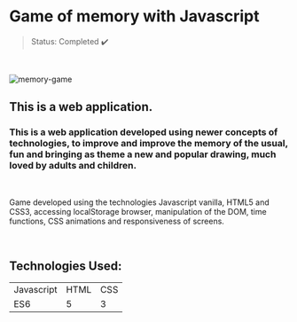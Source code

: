 <h1>Game of memory with Javascript</h1>

> Status: Completed ✔️

<br>

![memory-game](https://user-images.githubusercontent.com/63321040/179844188-0090fda1-c0b6-4e2b-a4eb-5185ca5683a4.png)

## This is a web application.

### This is a web application developed using newer concepts of technologies, to improve and improve the memory of the usual, fun and bringing as theme a new and popular drawing, much loved by adults and children.

<br>

<p>
    Game developed using the technologies Javascript vanilla, HTML5 and CSS3, accessing localStorage browser, manipulation of the DOM, time functions, CSS animations and     responsiveness of screens.
</p>

<br>

## Technologies Used:

<table>
    <tr>
        <td>Javascript</td>
        <td>HTML</td>
        <td>CSS</td>
    </tr>
    <tr>
        <td>ES6</td>
        <td>5</td>
        <td>3</td>
    </tr>
</table>
